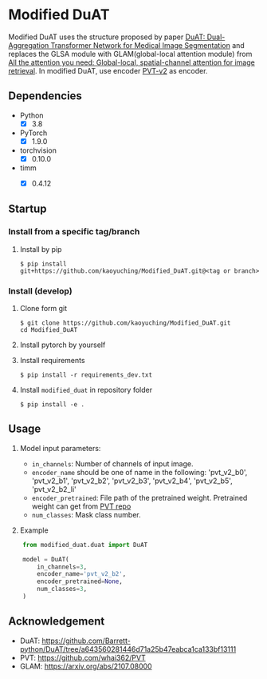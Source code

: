 # Modified DuAT
Modified DuAT uses the structure proposed by paper [DuAT: Dual-Aggregation Transformer Network for Medical Image Segmentation](https://arxiv.org/abs/2212.11677)
and replaces the GLSA module with GLAM(global-local attention module) from [All the attention you need: Global-local, spatial-channel attention for image retrieval](https://arxiv.org/abs/2107.08000).
In modified DuAT, use encoder [PVT-v2](https://github.com/whai362/PVT) as encoder.


## Dependencies
- Python
    - [x] 3.8
- PyTorch
    - [x] 1.9.0
- torchvision
    - [x] 0.10.0
- timm
    - [x] 0.4.12


## Startup
### Install from a specific tag/branch
1. Install by pip

    ```shell
    $ pip install git+https://github.com/kaoyuching/Modified_DuAT.git@<tag or branch>
    ```

### Install (develop)
1. Clone form git

    ```shell
    $ git clone https://github.com/kaoyuching/Modified_DuAT.git
    cd Modified_DuAT
    ```

2. Install pytorch by yourself

3. Install requirements

    ```shell
    $ pip install -r requirements_dev.txt
    ```

4. Install `modified_duat` in repository folder

    ```shell
    $ pip install -e .
    ````


## Usage
1. Model input parameters:
    - `in_channels`:
        Number of channels of input image.
    - `encoder_name` should be one of name in the following:
        'pvt_v2_b0', 'pvt_v2_b1', 'pvt_v2_b2', 'pvt_v2_b3', 'pvt_v2_b4', 'pvt_v2_b5', 'pvt_v2_b2_li'
    - `encoder_pretrained`:
        File path of the pretrained weight.
        Pretrained weight can get from [PVT repo](https://github.com/whai362/PVT/tree/v2/classification)
    - `num_classes`:
        Mask class number.

2. Example

```python
    from modified_duat.duat import DuAT

    model = DuAT(
        in_channels=3,
        encoder_name='pvt_v2_b2',
        encoder_pretrained=None,
        num_classes=3,
    )
```


## Acknowledgement
- DuAT: https://github.com/Barrett-python/DuAT/tree/a643560281446d71a25b47eabca1ca133bf13111
- PVT: https://github.com/whai362/PVT
- GLAM: https://arxiv.org/abs/2107.08000
